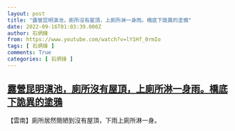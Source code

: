 ```yaml
---
layout: post
title: "露營昆明滇池，廁所沒有屋頂，上廁所淋一身雨。橋底下詭異的塗鴉"
date: 2022-09-16T01:03:39.000Z
author: 石炳鋒
from: https://www.youtube.com/watch?v=lY1Hf_0rmIo
tags: [ 石炳锋 ]
comments: True
categories: [ 石炳锋 ]
---
```

<!--1663290219000-->
[露營昆明滇池，廁所沒有屋頂，上廁所淋一身雨。橋底下詭異的塗鴉](https://www.youtube.com/watch?v=lY1Hf_0rmIo)
------

<div>
【雲南】廁所居然簡陋到沒有屋頂，下雨上廁所淋一身。
</div>
